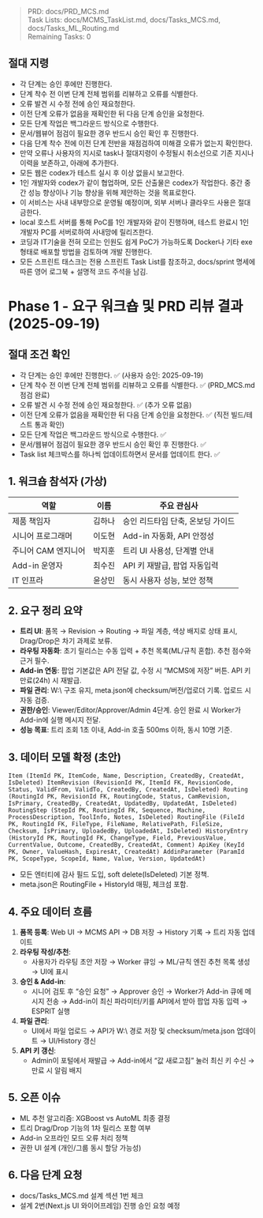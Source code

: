 > PRD: docs/PRD_MCS.md  
> Task Lists: docs/MCMS_TaskList.md, docs/Tasks_MCS.md, docs/Tasks_ML_Routing.md  
> Remaining Tasks: 0

## 절대 지령
- 각 단계는 승인 후에만 진행한다.
- 단계 착수 전 이번 단계 전체 범위를 리뷰하고 오류를 식별한다.
- 오류 발견 시 수정 전에 승인 재요청한다.
- 이전 단계 오류가 없음을 재확인한 뒤 다음 단계 승인을 요청한다.
- 모든 단계 작업은 백그라운드 방식으로 수행한다.
- 문서/웹뷰어 점검이 필요한 경우 반드시 승인 확인 후 진행한다.
- 다음 단계 착수 전에 이전 단계 전반을 재점검하여 미해결 오류가 없는지 확인한다.
- 만약 오류나 사용자의 지시로 task나 절대지령이 수정될시 취소선으로 기존 지시나 이력을 보존하고, 아래에 추가한다.
- 모든 웹은 codex가 테스트 실시 후 이상 없을시 보고한다.
- 1인 개발자와 codex가 같이 협업하며, 모든 산출물은 codex가 작업한다. 중간 중간 성능 향상이나 기능 향상을 위해 제안하는 것을 목표로한다.
- 이 서비스는 사내 내부망으로 운영될 예정이며, 외부 서버나 클라우드 사용은 절대 금한다.
- local 호스트 서버를 통해 PoC를 1인 개발자와 같이 진행하며, 테스트 완료시 1인 개발자 PC를 서버로하여 사내망에 릴리즈한다.
- 코딩과 IT기술을 전혀 모르는 인원도 쉽게 PoC가 가능하도록 Docker나 기타 exe 형태로 배포할 방법을 검토하며 개발 진행한다.
- 모든 스프린트 태스크는 전용 스프린트 Task List를 참조하고, docs/sprint 명세에 따른 영어 로그북 + 설명적 코드 주석을 남김.
# Phase 1 - 요구 워크숍 및 PRD 리뷰 결과 (2025-09-19)

## 절대 조건 확인
- 각 단계는 승인 후에만 진행한다. ✅ (사용자 승인: 2025-09-19)
- 단계 착수 전 이번 단계 전체 범위를 리뷰하고 오류를 식별한다. ✅ (PRD_MCS.md 점검 완료)
- 오류 발견 시 수정 전에 승인 재요청한다. ✅ (추가 오류 없음)
- 이전 단계 오류가 없음을 재확인한 뒤 다음 단계 승인을 요청한다. ✅ (직전 빌드/테스트 통과 확인)
- 모든 단계 작업은 백그라운드 방식으로 수행한다. ✅
- 문서/웹뷰어 점검이 필요한 경우 반드시 승인 확인 후 진행한다. ✅
- Task list 체크박스를 하나씩 업데이트하면서 문서를 업데이트 한다. ✅

## 1. 워크숍 참석자 (가상)
| 역할 | 이름 | 주요 관심사 |
|---|---|---|
| 제품 책임자 | 김하나 | 승인 리드타임 단축, 온보딩 가이드 |
| 시니어 프로그래머 | 이도현 | Add-in 자동화, API 안정성 |
| 주니어 CAM 엔지니어 | 박지훈 | 트리 UI 사용성, 단계별 안내 |
| Add-in 운영자 | 최수진 | API 키 재발급, 팝업 자동입력 |
| IT 인프라 | 윤상민 | 동시 사용자 성능, 보안 정책 |

## 2. 요구 정리 요약
- **트리 UI**: 품목 → Revision → Routing → 파일 계층, 색상 배지로 상태 표시, Drag/Drop은 차기 과제로 보류.
- **라우팅 자동화**: 초기 릴리스는 수동 입력 + 추천 목록(ML/규칙 혼합). 추천 점수와 근거 필수.
- **Add-in 연동**: 팝업 기본값은 API 전달 값, 수정 시 “MCMS에 저장” 버튼. API 키 만료(24h) 시 재발급.
- **파일 관리**: W:\ 구조 유지, meta.json에 checksum/버전/업로더 기록. 업로드 시 자동 검증.
- **권한/승인**: Viewer/Editor/Approver/Admin 4단계. 승인 완료 시 Worker가 Add-in에 실행 메시지 전달.
- **성능 목표**: 트리 조회 1초 이내, Add-in 호출 500ms 이하, 동시 10명 기준.

## 3. 데이터 모델 확정 (초안)
`
Item (ItemId PK, ItemCode, Name, Description, CreatedBy, CreatedAt, IsDeleted)
ItemRevision (RevisionId PK, ItemId FK, RevisionCode, Status, ValidFrom, ValidTo, CreatedBy, CreatedAt, IsDeleted)
Routing (RoutingId PK, RevisionId FK, RoutingCode, Status, CamRevision, IsPrimary, CreatedBy, CreatedAt, UpdatedBy, UpdatedAt, IsDeleted)
RoutingStep (StepId PK, RoutingId FK, Sequence, Machine, ProcessDescription, ToolInfo, Notes, IsDeleted)
RoutingFile (FileId PK, RoutingId FK, FileType, FileName, RelativePath, FileSize, Checksum, IsPrimary, UploadedBy, UploadedAt, IsDeleted)
HistoryEntry (HistoryId PK, RoutingId FK, ChangeType, Field, PreviousValue, CurrentValue, Outcome, CreatedBy, CreatedAt, Comment)
ApiKey (KeyId PK, Owner, ValueHash, ExpiresAt, CreatedAt)
AddinParameter (ParamId PK, ScopeType, ScopeId, Name, Value, Version, UpdatedAt)
`
- 모든 엔터티에 감사 필드 도입, soft delete(IsDeleted) 기본 정책.
- meta.json은 RoutingFile + HistoryId 매핑, 체크섬 포함.

## 4. 주요 데이터 흐름
1. **품목 등록**: Web UI → MCMS API → DB 저장 → History 기록 → 트리 자동 업데이트
2. **라우팅 작성/추천**:
   - 사용자가 라우팅 초안 저장 → Worker 큐잉 → ML/규칙 엔진 추천 목록 생성 → UI에 표시
3. **승인 & Add-in**:
   - 시니어 검토 후 “승인 요청” → Approver 승인 → Worker가 Add-in 큐에 메시지 전송 → Add-in이 최신 파라미터/키를 API에서 받아 팝업 자동 입력 → ESPRIT 실행
4. **파일 관리**:
   - UI에서 파일 업로드 → API가 W:\ 경로 저장 및 checksum/meta.json 업데이트 → UI/History 갱신
5. **API 키 갱신**:
   - Admin이 포털에서 재발급 → Add-in에서 “값 새로고침” 눌러 최신 키 수신 → 만료 시 알림 배지

## 5. 오픈 이슈
- ML 추천 알고리즘: XGBoost vs AutoML 최종 결정
- 트리 Drag/Drop 기능의 1차 릴리스 포함 여부
- Add-in 오프라인 모드 오류 처리 정책
- 권한 UI 설계 (개인/그룹 동시 할당 가능성)

## 6. 다음 단계 요청
- docs/Tasks_MCS.md 설계 섹션 1번 체크
- 설계 2번(Next.js UI 와이어프레임) 진행 승인 요청 예정


